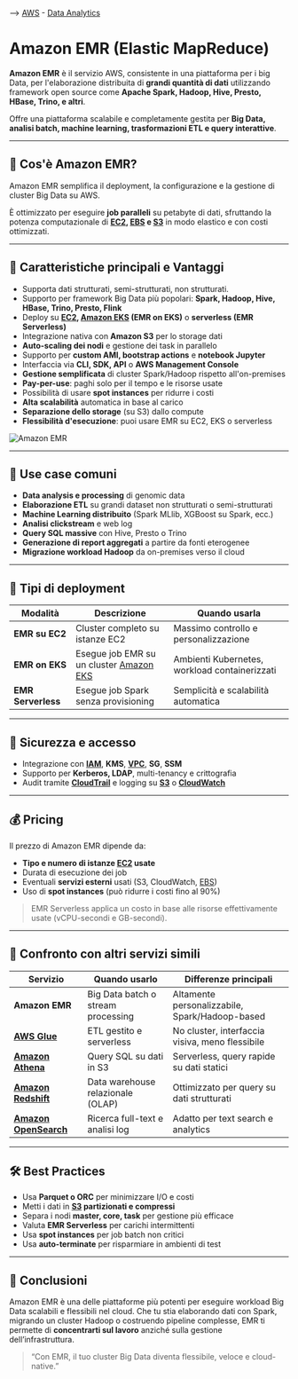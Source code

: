 --> [AWS](00-Intro/AWS.md)  -  [Data Analytics](07-IA-ML-Analytics/Intelligenza-artificiale-Machine-Learning-e-Analytics.md)
# Amazon EMR (Elastic MapReduce)

**Amazon EMR** è il servizio AWS, consistente in una piattaforma per i big Data, per l'elaborazione distribuita di **grandi quantità di dati** utilizzando framework open source come **Apache Spark, Hadoop, Hive, Presto, HBase, Trino, e altri**. 

Offre una piattaforma scalabile e completamente gestita per **Big Data, analisi batch, machine learning, trasformazioni ETL e query interattive**.

---

## 🧩 Cos'è Amazon EMR?

Amazon EMR semplifica il deployment, la configurazione e la gestione di cluster Big Data su AWS. 

È ottimizzato per eseguire **job paralleli** su petabyte di dati, sfruttando la potenza computazionale di **[EC2](01-Compute-options/Amazon-EC2.md), [EBS](02-Storage-services/Amazon-EBS.md) e [S3](02-Storage-services/Amazon-S3.md)** in modo elastico e con costi ottimizzati.

---

## 🌟 Caratteristiche principali e Vantaggi

- Supporta dati strutturati, semi-strutturati, non strutturati.
- Supporto per framework Big Data più popolari: **Spark, Hadoop, Hive, HBase, Trino, Presto, Flink**
- Deploy su **[EC2](01-Compute-options/Amazon-EC2.md), [Amazon EKS](01-Compute-options/Amazon-EKS.md) (EMR on EKS)** o **serverless (EMR Serverless)**
- Integrazione nativa con **Amazon S3** per lo storage dati
- **Auto-scaling dei nodi** e gestione dei task in parallelo
- Supporto per **custom AMI, bootstrap actions** e **notebook Jupyter**
- Interfaccia via **CLI, SDK, API** o **AWS Management Console**
- **Gestione semplificata** di cluster Spark/Hadoop rispetto all'on-premises
- **Pay-per-use**: paghi solo per il tempo e le risorse usate
- Possibilità di usare **spot instances** per ridurre i costi
- **Alta scalabilità** automatica in base al carico
- **Separazione dello storage** (su S3) dallo compute
- **Flessibilità d'esecuzione**: puoi usare EMR su EC2, EKS o serverless

![Amazon EMR](Amazon-EMR.png)

---

## 🚀 Use case comuni

- **Data analysis e processing** di genomic data
- **Elaborazione ETL** su grandi dataset non strutturati o semi-strutturati
- **Machine Learning distribuito** (Spark MLlib, XGBoost su Spark, ecc.)
- **Analisi clickstream** e web log
- **Query SQL massive** con Hive, Presto o Trino
- **Generazione di report aggregati** a partire da fonti eterogenee
- **Migrazione workload Hadoop** da on-premises verso il cloud

---

## 🔄 Tipi di deployment

| Modalità           | Descrizione                                       | Quando usarla                                 |
|--------------------|---------------------------------------------------|-----------------------------------------------|
| **EMR su EC2**     | Cluster completo su istanze EC2                   | Massimo controllo e personalizzazione         |
| **EMR on EKS**     | Esegue job EMR su un cluster [Amazon EKS](01-Compute-options/Amazon-EKS.md)           | Ambienti Kubernetes, workload containerizzati |
| **EMR Serverless** | Esegue job Spark senza provisioning               | Semplicità e scalabilità automatica           |

---

## 🔐 Sicurezza e accesso

- Integrazione con **[IAM](09-Sicurezza-Compliance-Governance/Sicurezza/AWS-IAM.md)**, **KMS**, **[VPC](03-CDN-e-Networking/Amazon-VPC.md)**, **SG**, **SSM**
- Supporto per **Kerberos, LDAP**, multi-tenancy e crittografia
- Audit tramite **[CloudTrail](08-Auditing-Monitoring-Logging/Amazon-CloudTrail.md)** e logging su **[S3](02-Storage-services/Amazon-S3.md)** o **[CloudWatch](08-Auditing-Monitoring-Logging/Amazon-CloudWatch.md)**

---

## 💰 Pricing

Il prezzo di Amazon EMR dipende da:
- **Tipo e numero di istanze [EC2](01-Compute-options/Amazon-EC2.md) usate**
- Durata di esecuzione dei job
- Eventuali **servizi esterni** usati (S3, CloudWatch, [EBS](02-Storage-services/Amazon-EBS.md))
- Uso di **spot instances** (può ridurre i costi fino al 90%)

> EMR Serverless applica un costo in base alle risorse effettivamente usate (vCPU-secondi e GB-secondi).

---

## 🔄 Confronto con altri servizi simili

| Servizio           | Quando usarlo                                | Differenze principali                          |
|--------------------|-----------------------------------------------|------------------------------------------------|
| **Amazon EMR**     | Big Data batch o stream processing            | Altamente personalizzabile, Spark/Hadoop-based |
| **[AWS Glue](07-IA-ML-Analytics/Analytics/AWS-Glue.md)**       | ETL gestito e serverless                      | No cluster, interfaccia visiva, meno flessibile|
| **[Amazon Athena](07-IA-ML-Analytics/Analytics/Amazon-Athena.md)**  | Query SQL su dati in S3                       | Serverless, query rapide su dati statici       |
| **[Amazon Redshift](07-IA-ML-Analytics/Analytics/Amazon-Redshift-e-Redshift-Serverless.md)**| Data warehouse relazionale (OLAP)             | Ottimizzato per query su dati strutturati      |
| **[Amazon OpenSearch](07-IA-ML-Analytics/Analytics/Amazon-OpenSearch.md)** | Ricerca full-text e analisi log           | Adatto per text search e analytics             |

---

## 🛠️ Best Practices

- Usa **Parquet o ORC** per minimizzare I/O e costi
- Metti i dati in **[S3](02-Storage-services/Amazon-S3.md) partizionati e compressi**
- Separa i nodi **master, core, task** per gestione più efficace
- Valuta **EMR Serverless** per carichi intermittenti
- Usa **spot instances** per job batch non critici
- Usa **auto-terminate** per risparmiare in ambienti di test

---

## 📌 Conclusioni

Amazon EMR è una delle piattaforme più potenti per eseguire workload Big Data scalabili e flessibili nel cloud. Che tu stia elaborando dati con Spark, migrando un cluster Hadoop o costruendo pipeline complesse, EMR ti permette di **concentrarti sul lavoro** anziché sulla gestione dell’infrastruttura.

> “Con EMR, il tuo cluster Big Data diventa flessibile, veloce e cloud-native.”
